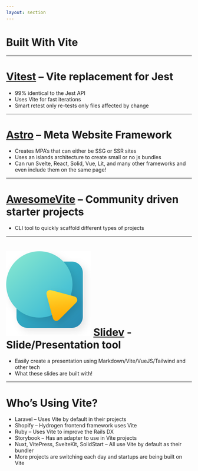 ```yaml
---
layout: section
---
```


# Built With Vite

---

# <logos-vitest /> [Vitest](https://vitest.dev/) – Vite replacement for Jest

- 99% identical to the Jest API
- Uses Vite for fast iterations
- Smart retest only re-tests only files affected by change

---

# <logos-astro /> [Astro](https://astro.build/) – Meta Website Framework

- Creates MPA’s that can either be SSG or SSR sites
- Uses an islands architecture to create small or no js bundles
- Can run Svelte, React, Solid, Vue, Lit, and many other frameworks and even include them on the same page!

---

# <logos-awesome /> [AwesomeVite](https://github.com/vitejs/awesome-vite) – Community driven starter projects

- CLI tool to quickly scaffold different types of projects 

---

# <img src='/slidev-logo.svg' class="inline w-15" /> [Slidev](https://sli.dev/) - Slide/Presentation tool

- Easily create a presentation using Markdown/Vite/VueJS/Tailwind and other tech
- What these slides are built with!

---

# Who’s Using Vite?

- <logos-laravel /> Laravel – Uses Vite by default in their projects
- <logos-shopify /> Shopify – Hydrogen frontend framework uses Vite
- <logos-ruby /> Ruby – Uses Vite to improve the Rails DX
- <logos-storybook-icon /> Storybook – Has an adapter to use in Vite projects
- <logos-nuxt-icon /> Nuxt, VitePress,  <logos-svelte-icon /> SvelteKit, <logos-solidjs-icon /> SolidStart – All use Vite by default as their bundler
- More projects are switching each day and startups are being built on Vite
